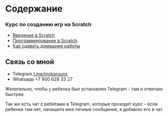 # Содержание

### Курс по созданию игр на Scratch
- [Введение в Scratch](Scratch/1_Scratch_Intro/README.md)
- [Программирование в Scratch](Scratch/2_Scratch_Intro_2/README.md)
- [Как сдавать домашние работы](Scratch/How_Upload_HW/README.md)

## Связь со мной

- Telegram [t.me/mokaruuns](https://t.me/mokaruuns) 
- Whatsapp +7 900 628 33 27

Желательно, чтобы у ребенка был установлен Telegram - там я отвечаю быстрее

Так же есть чат с ребятами в Telegram, которые проходят курс - если ребенка там нет, напишите мне личные сообщения, я добавлю его в чат
